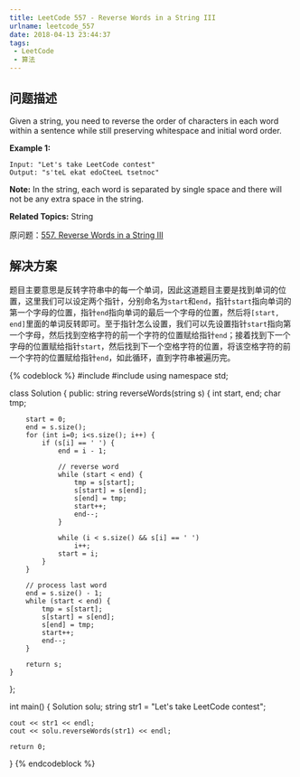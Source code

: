 ```yaml
---
title: LeetCode 557 - Reverse Words in a String III
urlname: leetcode_557
date: 2018-04-13 23:44:37
tags:
 - LeetCode
 - 算法
---
```


## 问题描述

Given a string, you need to reverse the order of characters in each word within a sentence while still preserving whitespace and initial word order.

__Example 1:__

```
Input: "Let's take LeetCode contest"
Output: "s'teL ekat edoCteeL tsetnoc"
```

__Note:__ In the string, each word is separated by single space and there will not be any extra space in the string.

__Related Topics:__ String

原问题：[557. Reverse Words in a String III](https://leetcode.com/problems/reverse-words-in-a-string-iii/description/)

## 解决方案

题目主要意思是反转字符串中的每一个单词，因此这道题目主要是找到单词的位置，这里我们可以设定两个指针，分别命名为`start`和`end`，指针`start`指向单词的第一个字母的位置，指针`end`指向单词的最后一个字母的位置，然后将`[start, end]`里面的单词反转即可。至于指针怎么设置，我们可以先设置指针`start`指向第一个字母，然后找到空格字符的前一个字符的位置赋给指针`end`；接着找到下一个字母的位置赋给指针`start`，然后找到下一个空格字符的位置，将该空格字符的前一个字符的位置赋给指针`end`，如此循环，直到字符串被遍历完。

{% codeblock %}
#include <iostream>
#include <string>
using namespace std;

class Solution {
public:
    string reverseWords(string s)
    {
        int start, end;
        char tmp;

        start = 0;
        end = s.size();
        for (int i=0; i<s.size(); i++) {
            if (s[i] == ' ') {
                end = i - 1;

                // reverse word
                while (start < end) {
                    tmp = s[start];
                    s[start] = s[end];
                    s[end] = tmp;
                    start++;
                    end--;
                }

                while (i < s.size() && s[i] == ' ')
                    i++;
                start = i;
            }
        }

        // process last word
        end = s.size() - 1;
        while (start < end) {
            tmp = s[start];
            s[start] = s[end];
            s[end] = tmp;
            start++;
            end--;
        }

        return s;
    }
};

int main()
{
    Solution solu;
    string str1 = "Let's take LeetCode contest";

    cout << str1 << endl;
    cout << solu.reverseWords(str1) << endl;

    return 0;
}
{% endcodeblock %}
